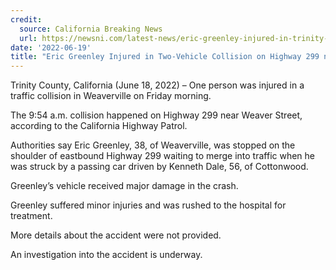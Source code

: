 ```yaml
---
credit:
  source: California Breaking News
  url: https://newsni.com/latest-news/eric-greenley-injured-in-trinity-county-crash-on-highway-299-near-weaver-street/
date: '2022-06-19'
title: "Eric Greenley Injured in Two-Vehicle Collision on Highway 299 near Weaver Street in Weaverville"
---
```

Trinity County, California (June 18, 2022) – One person was injured in a traffic collision in Weaverville on Friday morning.

The 9:54 a.m. collision happened on Highway 299 near Weaver Street, according to the California Highway Patrol.

Authorities say Eric Greenley, 38, of Weaverville, was stopped on the shoulder of eastbound Highway 299 waiting to merge into traffic when he was struck by a passing car driven by Kenneth Dale, 56, of Cottonwood.

Greenley’s vehicle received major damage in the crash.

Greenley suffered minor injuries and was rushed to the hospital for treatment.

More details about the accident were not provided.

An investigation into the accident is underway.
